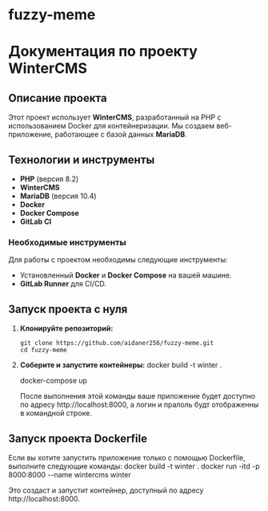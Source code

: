 # fuzzy-meme
# Документация по проекту WinterCMS

## Описание проекта

Этот проект использует **WinterCMS**, разработанный на PHP с использованием Docker для контейнеризации. Мы создаем веб-приложение, работающее с базой данных **MariaDB**.

## Технологии и инструменты

- **PHP** (версия 8.2)
- **WinterCMS**
- **MariaDB** (версия 10.4)
- **Docker**
- **Docker Compose**
- **GitLab CI**

### Необходимые инструменты

Для работы с проектом необходимы следующие инструменты:

- Установленный **Docker** и **Docker Compose** на вашей машине.
- **GitLab Runner** для CI/CD.

## Запуск проекта с нуля

1. **Клонируйте репозиторий:**
   ```
   git clone https://github.com/aidaner256/fuzzy-meme.git
   cd fuzzy-meme
   ```
2. **Соберите и запустите контейнеры:**
   docker build -t winter .  

   docker-compose up
   
   После выполнения этой команды ваше приложение будет доступно по адресу http://localhost:8000, а логин и пралоль будт отображенны в командной строке.
  
## Запуск проекта Dockerfile

 Если вы хотите запустить приложение только с помощью Dockerfile, выполните следующие команды:
 docker build -t winter .
 docker run -itd -p 8000:8000 --name wintercms winter

Это создаст и запустит контейнер, доступный по адресу http://localhost:8000.
  
